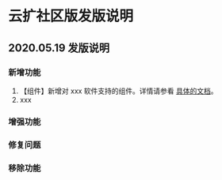 # 云扩社区版发版说明

## 2020.05.19 发版说明

### 新增功能
1. 【组件】新增对 xxx 软件支持的组件。详情请参看 [具体的文档](xx.md)。
2. xxx

### 增强功能

### 修复问题

### 移除功能

